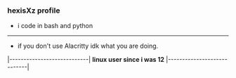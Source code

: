 ### hexisXz profile
- i code in bash and python 
----------------------------
- if you don't use Alacritty idk what you are doing.


|----------------------------|
**linux user since i was 12**
|----------------------------|                                                 
          
